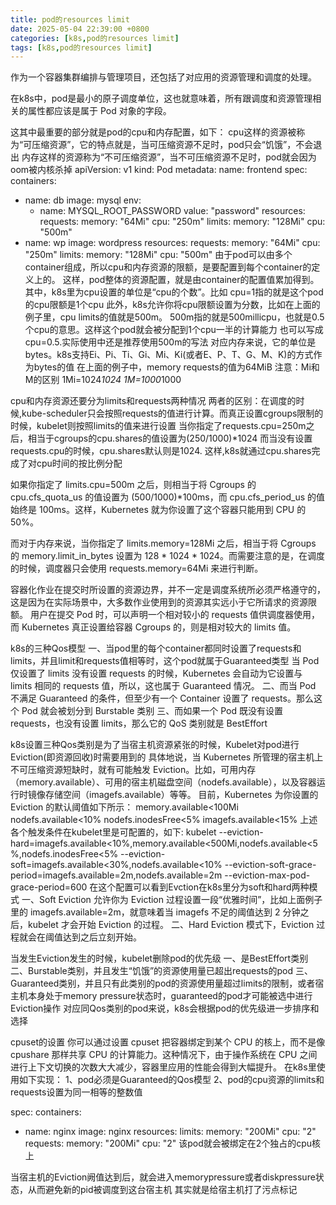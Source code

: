 ```yaml
---
title: pod的resources limit
date: 2025-05-04 22:39:00 +0800
categories: [k8s,pod的resources limit]
tags: [k8s,pod的resources limit]
---
```


作为一个容器集群编排与管理项目，还包括了对应用的资源管理和调度的处理。

在k8s中，pod是最小的原子调度单位，这也就意味着，所有跟调度和资源管理相关的属性都应该是属于 Pod 对象的字段。

这其中最重要的部分就是pod的cpu和内存配置，如下：
cpu这样的资源被称为“可压缩资源”，它的特点就是，当可压缩资源不足时，pod只会“饥饿”，不会退出
内存这样的资源称为“不可压缩资源”，当不可压缩资源不足时，pod就会因为oom被内核杀掉
apiVersion: v1
kind: Pod
metadata:
  name: frontend
spec:
  containers:
  - name: db
    image: mysql
    env:
    - name: MYSQL_ROOT_PASSWORD
      value: "password"
    resources:
      requests:
        memory: "64Mi"
        cpu: "250m"
      limits:
        memory: "128Mi"
        cpu: "500m"
  - name: wp
    image: wordpress
    resources:
      requests:
        memory: "64Mi"
        cpu: "250m"
      limits:
        memory: "128Mi"
        cpu: "500m"
由于pod可以由多个container组成，所以cpu和内存资源的限额，是要配置到每个container的定义上的。
这样，pod整体的资源配置，就是由container的配置值累加得到。
其中，k8s里为cpu设置的单位是“cpu的个数”。比如 cpu=1指的就是这个pod的cpu限额是1个cpu
此外，k8s允许你将cpu限额设置为分数，比如在上面的例子里，cpu limits的值就是500m。
500m指的就是500millicpu，也就是0.5个cpu的意思。这样这个pod就会被分配到1个cpu一半的计算能力
也可以写成cpu=0.5.实际使用中还是推荐使用500m的写法
对应内存来说，它的单位是bytes。k8s支持Ei、Pi、Ti、Gi、Mi、Ki(或者E、P、T、G、M、K)的方式作为bytes的值
在上面的例子中，memory requests的值为64MiB
注意：Mi和M的区别 1Mi=1024*1024  1M=1000*1000

cpu和内存资源还要分为limits和requests两种情况
两者的区别：在调度的时候,kube-scheduler只会按照requests的值进行计算。而真正设置cgroups限制的时候，kubelet则按照limits的值来进行设置
当你指定了requests.cpu=250m之后，相当于cgroups的cpu.shares的值设置为(250/1000)*1024
而当没有设置requests.cpu的时候，cpu.shares默认则是1024.
这样,k8s就通过cpu.shares完成了对cpu时间的按比例分配

如果你指定了 limits.cpu=500m 之后，则相当于将 Cgroups 的 cpu.cfs_quota_us 的值设置为 (500/1000)*100ms，而 cpu.cfs_period_us 的值始终是 100ms。这样，Kubernetes 就为你设置了这个容器只能用到 CPU 的 50%。

而对于内存来说，当你指定了 limits.memory=128Mi 之后，相当于将 Cgroups 的 memory.limit_in_bytes 设置为 128 * 1024 * 1024。而需要注意的是，在调度的时候，调度器只会使用 requests.memory=64Mi 来进行判断。

容器化作业在提交时所设置的资源边界，并不一定是调度系统所必须严格遵守的，这是因为在实际场景中，大多数作业使用到的资源其实远小于它所请求的资源限额。
用户在提交 Pod 时，可以声明一个相对较小的 requests 值供调度器使用，而 Kubernetes 真正设置给容器 Cgroups 的，则是相对较大的 limits 值。

k8s的三种Qos模型
一、当pod里的每个container都同时设置了requests和limits，并且limit和requests值相等时，这个pod就属于Guaranteed类型
    当 Pod 仅设置了 limits 没有设置 requests 的时候，Kubernetes 会自动为它设置与 limits 相同的 requests 值，所以，这也属于 Guaranteed 情况。
二、而当 Pod 不满足 Guaranteed 的条件，但至少有一个 Container 设置了 requests。那么这个 Pod 就会被划分到 Burstable 类别
三、而如果一个 Pod 既没有设置 requests，也没有设置 limits，那么它的 QoS 类别就是 BestEffort

k8s设置三种Qos类别是为了当宿主机资源紧张的时候，Kubelet对pod进行Eviction(即资源回收)时需要用到的
具体地说，当 Kubernetes 所管理的宿主机上不可压缩资源短缺时，就有可能触发 Eviction。比如，可用内存（memory.available）、可用的宿主机磁盘空间（nodefs.available），以及容器运行时镜像存储空间（imagefs.available）等等。
目前，Kubernetes 为你设置的 Eviction 的默认阈值如下所示：
memory.available<100Mi
nodefs.available<10%
nodefs.inodesFree<5%
imagefs.available<15%
上述各个触发条件在kubelet里是可配置的，如下:
kubelet --eviction-hard=imagefs.available<10%,memory.available<500Mi,nodefs.available<5%,nodefs.inodesFree<5% --eviction-soft=imagefs.available<30%,nodefs.available<10% --eviction-soft-grace-period=imagefs.available=2m,nodefs.available=2m --eviction-max-pod-grace-period=600
在这个配置可以看到Evction在k8s里分为soft和hard两种模式
一、Soft Eviction 允许你为 Eviction 过程设置一段“优雅时间”，比如上面例子里的 imagefs.available=2m，就意味着当 imagefs 不足的阈值达到 2 分钟之后，kubelet 才会开始 Eviction 的过程。
二、Hard Eviction 模式下，Eviction 过程就会在阈值达到之后立刻开始。

当发生Eviction发生的时候，kubelet删除pod的优先级
一、是BestEffort类别
二、Burstable类别，并且发生“饥饿”的资源使用量已超出requests的pod
三、Guaranteed类别，并且只有此类别的pod的资源使用量超过limits的限制，或者宿主机本身处于memory pressure状态时，guaranteed的pod才可能被选中进行Eviction操作
对应同Qos类别的pod来说，k8s会根据pod的优先级进一步排序和选择

cpuset的设置
你可以通过设置 cpuset 把容器绑定到某个 CPU 的核上，而不是像 cpushare 那样共享 CPU 的计算能力。这种情况下，由于操作系统在 CPU 之间进行上下文切换的次数大大减少，容器里应用的性能会得到大幅提升。
在k8s里使用如下实现：
1、pod必须是Guaranteed的Qos模型
2、pod的cpu资源的limits和requests设置为同一相等的整数值

spec:
  containers:
  - name: nginx
    image: nginx
    resources:
      limits:
        memory: "200Mi"
        cpu: "2"
      requests:
        memory: "200Mi"
        cpu: "2"
该pod就会被绑定在2个独占的cpu核上

当宿主机的Eviction阙值达到后，就会进入memorypressure或者diskpressure状态，从而避免新的pid被调度到这台宿主机
其实就是给宿主机打了污点标记